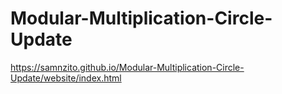 # Modular-Multiplication-Circle-Update

https://samnzito.github.io/Modular-Multiplication-Circle-Update/website/index.html 
